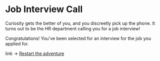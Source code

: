 # Job Interview Call

Curiosity gets the better of you, and you discreetly pick up the phone. It turns out to be the HR department calling you for a job interview!

Congratulations! You've been selected for an interview for the job you applied for.

link -> [Restart the adventure](intro.md)